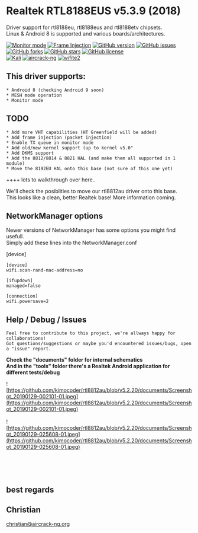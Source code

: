 # Realtek RTL8188EUS v5.3.9 (2018)

Driver support for rtl8188eu, rtl8188eus and rtl8188etv chipsets.<br>
Linux & Android 8 is supported and various boards/architectures.

[![Monitor mode](https://img.shields.io/badge/monitor%20mode-supported-green.svg)](#)
[![Frame Injection](https://img.shields.io/badge/frame%20injection-not%20supported-red.svg)](#)
[![GitHub version](https://badge.fury.io/gh/kimocoder%2Frtl8188eus.svg)](https://badge.fury.io/gh/kimocoder%2Frtl8188eus)
[![GitHub issues](https://img.shields.io/github/issues/kimocoder/rtl8188eus.svg)](https://github.com/kimocoder/rtl8188eus/issues)
[![GitHub forks](https://img.shields.io/github/forks/kimocoder/rtl8188eus.svg)](https://github.com/kimocoder/rtl8188eus/network)
[![GitHub stars](https://img.shields.io/github/stars/kimocoder/rtl8188eus.svg)](https://github.com/kimocoder/rtl8188eus/stargazers)
[![GitHub license](https://img.shields.io/github/license/kimocoder/rtl8188eus.svg)](https://github.com/kimocoder/rtl8188eus/blob/master/LICENSE)
<br>
[![Kali](https://img.shields.io/badge/Kali-supported-blue.svg)](https://www.kali.org)
[![aircrack-ng](https://img.shields.io/badge/aircrack--ng-supported-blue.svg)](https://github.com/aircrack-ng/aircrack-ng)
[![wifite2](https://img.shields.io/badge/wifite2-supported-blue.svg)](https://github.com/derv82/wifite2)

## This driver supports:
```
* Android 8 (checking Android 9 soon)
* MESH mode operation
* Monitor mode
```

## TODO
```
* Add more VHT capabilities (HT Greenfield will be added)
* Add frame injection (packet injection)
* Enable TX queue in monitor mode
* Add old/new kernel support (up to kernel v5.0"
* Add DKMS support
* Add the 8812/8814 & 8821 HAL (and make them all supported in 1 module)
* Move the 8192EU HAL onto this base (not sure of this one yet)
```
++++ lots to walkthrough over here..


We'll check the posiblities to move our rtl8812au driver onto this base.<br>
This looks like a clean, better Realtek base! More information coming.


## NetworkManager options
Newer versions of NetworkManager has some options you might find usefull.<br>
Simply add these lines into the NetworkManager.conf

[device]
```
[device]
wifi.scan-rand-mac-address=no

[ifupdown]
managed=false

[connection]
wifi.powersave=2
```

## Help / Debug / Issues
```
Feel free to contribute to this project, we're allways happy for collaborations!
Got questions/suggestions or maybe you'd encountered issues/bugs, open a "issue" report.
```
<b>Check the "documents" folder for internal schematics</b><br>
<b>And in the "tools" folder there's a Realtek Android application for different tests/debug</b>

![https://github.com/kimocoder/rtl8812au/blob/v5.2.20/documents/Screenshot_20190129-002101-01.jpeg](https://github.com/kimocoder/rtl8812au/blob/v5.2.20/documents/Screenshot_20190129-002101-01.jpeg)
<br><br>
![https://github.com/kimocoder/rtl8812au/blob/v5.2.20/documents/Screenshot_20190129-025608-01.jpeg](https://github.com/kimocoder/rtl8812au/blob/v5.2.20/documents/Screenshot_20190129-025608-01.jpeg)

<br><br><br>
## best regards<br>
## Christian <kimocoder>
christian@aircrack-ng.org
